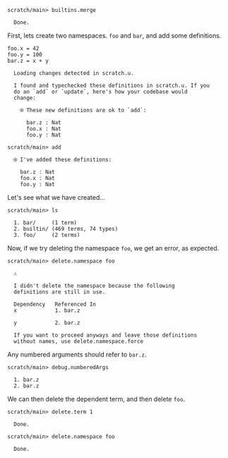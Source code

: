 ``` ucm
scratch/main> builtins.merge

  Done.
```

First, lets create two namespaces. `foo` and `bar`, and add some definitions.

``` unison
foo.x = 42
foo.y = 100
bar.z = x + y
```

``` ucm :added-by-ucm
  Loading changes detected in scratch.u.

  I found and typechecked these definitions in scratch.u. If you
  do an `add` or `update`, here's how your codebase would
  change:

    ⍟ These new definitions are ok to `add`:
    
      bar.z : Nat
      foo.x : Nat
      foo.y : Nat
```

``` ucm
scratch/main> add

  ⍟ I've added these definitions:

    bar.z : Nat
    foo.x : Nat
    foo.y : Nat
```

Let's see what we have created...

``` ucm
scratch/main> ls

  1. bar/     (1 term)
  2. builtin/ (469 terms, 74 types)
  3. foo/     (2 terms)
```

Now, if we try deleting the namespace `foo`, we get an error, as expected.

``` ucm :error
scratch/main> delete.namespace foo

  ⚠️

  I didn't delete the namespace because the following
  definitions are still in use.

  Dependency   Referenced In
  x            1. bar.z
               
  y            2. bar.z

  If you want to proceed anyways and leave those definitions
  without names, use delete.namespace.force
```

Any numbered arguments should refer to `bar.z`.

``` ucm
scratch/main> debug.numberedArgs

  1. bar.z
  2. bar.z
```

We can then delete the dependent term, and then delete `foo`.

``` ucm
scratch/main> delete.term 1

  Done.

scratch/main> delete.namespace foo

  Done.
```
